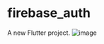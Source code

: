 # firebase_auth

A new Flutter project.
![image](https://github.com/TheDam1999/firebase_auth_UI_LOGIN/assets/104182281/7b0491e0-1d72-47e2-ba69-629dfd91238f)
